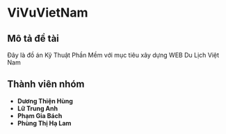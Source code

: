 # ViVuVietNam

## Mô tả đề tài
Đây là đồ án Kỹ Thuật Phần Mềm với mục tiêu xây dựng WEB Du Lịch Việt Nam 

## Thành viên nhóm
- **Dương Thiện Hùng**
- **Lữ Trung Anh**
- **Phạm Gia Bách**
- **Phùng Thị Hạ Lam**
  
